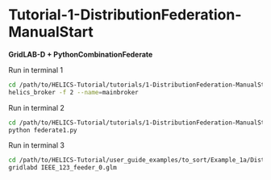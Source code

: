 # Tutorial-1-DistributionFederation-ManualStart

**GridLAB-D + PythonCombinationFederate**

Run in terminal 1

```bash
cd /path/to/HELICS-Tutorial/tutorials/1-DistributionFederation-ManualStart/
helics_broker -f 2 --name=mainbroker
```

Run in terminal 2

```bash
cd /path/to/HELICS-Tutorial/tutorials/1-DistributionFederation-ManualStart/
python federate1.py
```

Run in terminal 3

```bash
cd /path/to/HELICS-Tutorial/user_guide_examples/to_sort/Example_1a/Distribution
gridlabd IEEE_123_feeder_0.glm
```


